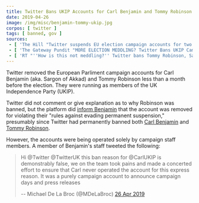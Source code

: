 ```yaml
---
title: Twitter Bans UKIP Accounts for Carl Benjamin and Tommy Robinson
date: 2019-04-26
image: /img/misc/benjamin-tommy-ukip.jpg
corpos: [ twitter ]
tags: [ banned, gov ]
sources:
 - [ 'The Hill "Twitter suspends EU election campaign accounts for two candidates who were previously banned" by Emily Birnbaum (26 Apr 2019)', 'archive.vn/4cbPB' ]
 - [ 'The Gateway Pundit "MORE ELECTION MEDDLING? Twitter Bans UKIP Campaign Account for Carl Benjamin, Better Known as Sargon of Akkad" by Cassandra Fairbanks (26 Apr 2019)', 'archive.vn/BVLVm' ]
 - [ 'RT "''How is this not meddling?'' Twitter bans Tommy Robinson, Sargon of Akkad campaign accounts" (26 Apr 2019)', 'archive.vn/U9ghv' ]
---
```


Twitter removed the European Parliment campaign accounts for Carl Benjamin
(aka. Sargon of Akkad) and Tommy Robinson less than a month before the
election. They were running as members of the UK Independence Party (UKIP).

Twitter did not comment or give explanation as to why Robinson was banned, but
the platform did [inform Benjamin](carl-benjamin-mep-ban-notice.jpg) that the
account was removed for violating their "rules against evading permanent
suspension," presumably since Twitter had permanently banned both [Carl
Benjamin](/e/twitter-bans-sargon/) and [Tommy
Robinson](/e/twitter-bans-tommy-robinson/).

However, the accounts were being operated solely by campaign staff members. A
member of Benjamin's staff tweeted the following:
> Hi @Twitter @TwitterUK this ban reason for @CarlUKIP is demonstrably false,
> we on the team took pains and made a concerted effort to ensure that Carl
> never operated the account for this express reason. It was a purely campaign
> account to announce campaign days and press releases
>
> -- Michael De La Broc (@MDeLaBroc) [26 Apr 2019](https://archive.vn/oe416)
